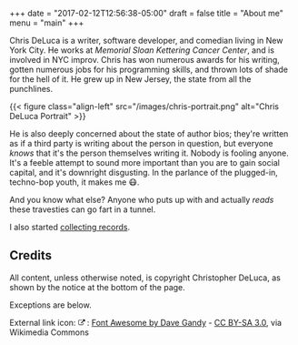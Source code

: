 +++
date = "2017-02-12T12:56:38-05:00"
draft = false
title = "About me"
menu = "main"
+++

Chris DeLuca is a writer, software developer, and comedian living in New York
City. He works at *Memorial Sloan Kettering Cancer Center*, and is involved
in NYC improv. Chris has won numerous awards for his writing, gotten numerous
jobs for his programming skills, and thrown lots of shade for the hell of it.
He grew up in New Jersey, the state from all the punchlines.

{{< figure class="align-left" src="/images/chris-portrait.png" alt="Chris DeLuca Portrait" >}}

He is also deeply concerned about the state of author bios; they're written as
if a third party is writing about the person in question, but everyone *knows*
that it's the person themselves writing it. Nobody is fooling anyone. It's a
feeble attempt to sound more important than you are to gain social capital,
and it's downright disgusting. In the parlance of the plugged-in, techno-bop
youth, it makes me :mask:.

And you know what else? Anyone who puts up with and actually *reads*
these travesties can go fart in a tunnel.

I also started [collecting records](/page/record-collection).

## Credits

All content, unless otherwise noted, is copyright Christopher DeLuca, as shown
by the notice at the bottom of the page.

Exceptions are below.

External link icon: <svg width="12" height="12" xmlns="http://www.w3.org/2000/svg" viewBox="0 -256 1850 1850"><path d="M1438.373 818.95v320q0 119-84.5 203.5t-203.5 84.5h-832q-119 0-203.5-84.5t-84.5-203.5v-832q0-119 84.5-203.5t203.5-84.5h704q14 0 23 9t9 23v64q0 14-9 23t-23 9h-704q-66 0-113 47t-47 113v832q0 66 47 113t113 47h832q66 0 113-47t47-113v-320q0-14 9-23t23-9h64q14 0 23 9t9 23zm384-864v512q0 26-19 45t-45 19q-26 0-45-19l-176-176-652 652q-10 10-23 10t-23-10l-114-114q-10-10-10-23t10-23l652-652-176-176q-19-19-19-45t19-45q19-19 45-19h512q26 0 45 19t19 45z" fill="currentColor"/></svg>
: <a href="http://fortawesome.github.com/Font-Awesome">Font Awesome by Dave Gandy</a> - <a href="http://creativecommons.org/licenses/by-sa/3.0">CC BY-SA 3.0</a>, via Wikimedia Commons
